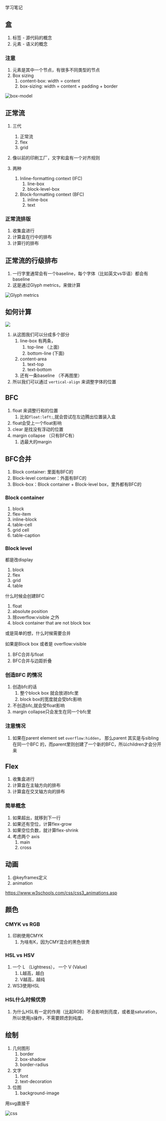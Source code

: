 学习笔记

## 盒

1. 标签 - 源代码的概念
2. 元素 - 语义的概念

### 注意

1. 元素是其中一个节点，有很多不同类型的节点
2. Box sizing
   1. content-box: width = content
   2. box-sizing: width = content + padding + border

![box-model](box-model.png)

## 正常流

1. 三代
   1. 正常流
   2. flex
   3. grid

2. 像以前的印刷工厂，文字和盒有一个对齐规则
3. 两种
   1. Inline-formatting context (IFC)
      1. line-box
      2. block-level-box
   2. Block-formatting context (BFC)
      1. inline-box
      2. text

### 正常流排版

1. 收集盒进行
2. 计算盒在行中的排布
3. 计算行的排布

## 正常流的行级排布


1. 一行字里通常会有一个baseline，每个字体（比如英文vs华语）都会有baseline
2. 这是通过Glyph metrics，来做计算

![Glyph metrics](./glyph.jpg)

## 如何计算

![](./line-height.png)

1. 从这图我们可以分成多个部分
   1. line-box 有两条，
      1. top-line （上面)
      2. bottom-line (下面)
   2. content-area
      1. text-top
      2. text-bottom
   3. 还有一条baseline （不再图里）
2. 所以我们可以通过 `vertical-align` 来调整字体的位置

## BFC 

1. float 来调整行和的位置
   1. 比如`float:left;`,就会尝试在左边腾出位置装入盒
2. float会受上一个float影响
3. clear 是找没有浮动的位置
4. margin collapse （只有BFC有）
   1. 选最大的margin

## BFC合并

1. Block container: 里面有BFC的
2. Block-level container：外面有BFC的
3. Block-box：Block container + Block-level box，里外都有BFC的


### Block container

1. block
2. flex-item
3. inline-block
4. table-cell
5. grid cell
6. table-caption

### Block level

都是改display
1. block
2. flex
3. grid
4. table

什么时候会创建BFC
1. float
2. absolute position
3. 除overflow:visible 之外
4. block container that are not block box

或是简单的想，什么时候需要合并

如果是Block box 或者是 overflow:visible
1. BFC合并与float
2. BFC合并与边距折叠

### 创造BFC 的情况

1. 创造bfc的话
   1. 整个block box 就会放进bfc里
   2. block box的宽度就会受bfc影响
2. 不创造bfc,就会受float影响
3. margin collapse只会发生在同一个bfc里

### 注意情况

1. 如果在parent element set `overflow:hidden`， 那么parent 其实是与sibling在同一个BFC 的，而parent里则创建了一个新的BFC，所以children才会分开来

## Flex

1. 收集盒进行
2. 计算盒在主轴方向的排布
3. 计算盒在交叉轴方向的排布


### 简单概念
1. 如果超出，就移到下一行
2. 如果还有空位，计算flex-grow
3. 如果空位负数，就计算flex-shrink
4. 考虑两个 axis
   1. main
   2. cross


## 动画

1. @keyframes定义
2. animation

https://www.w3schools.com/css/css3_animations.asp

## 颜色

### CMYK vs RGB

1. 印刷使用CMYK
   1. 为啥有K，因为CMY混合的黑色很贵

### HSL vs HSV
1. 一个 L （Lightness）， 一个 V (Value)
   1. L越高，越白
   2. V越高，越纯
2. WS3使用HSL

### HSL什么时候优势

1. 为什么HSL有一定的作用（比起RGB）不会影响到亮度，或者是saturation，所以使用js操作，不需要顾虑到纯度。

## 绘制

1. 几何图形
   1. border
   2. box-shadow
   3. border-radius
2. 文字
   1. font
   2. text-decoration
3. 位图
   1. background-image

用svg直接干

![css](./CSS.png)